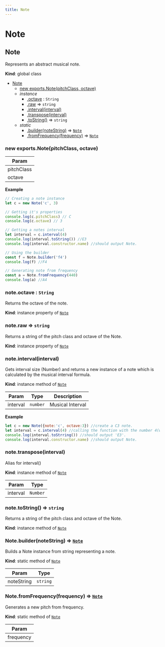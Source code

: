```yaml
---
title: Note
---
```


# Note

<a name="Note"></a>

## Note
Represents an abstract musical note.

**Kind**: global class  

* [Note](#Note)
    * [new exports.Note(pitchClass, octave)](#new_Note_new)
    * _instance_
        * [.octave](#Note+octave) : <code>String</code>
        * [.raw](#Note+raw) ⇒ <code>string</code>
        * [.interval(interval)](#Note+interval)
        * [.transpose(interval)](#Note+transpose)
        * [.toString()](#Note+toString) ⇒ <code>string</code>
    * _static_
        * [.builder(noteString)](#Note.builder) ⇒ [<code>Note</code>](#Note)
        * [.fromFrequency(frequency)](#Note.fromFrequency) ⇒ [<code>Note</code>](#Note)

<a name="new_Note_new"></a>

### new exports.Note(pitchClass, octave)

| Param |
| --- |
| pitchClass | 
| octave | 

**Example**  
```js
// Creating a note instance
let c = new Note('c', 3)

// Getting it's properties
console.log(c.pitchClass) // C
console.log(c.octave) // 3

// Getting a notes interval
let interval = c.interval(4)
console.log(interval.toString()) //E3
console.log(interval.constructor.name) //should output Note.

// Using the builder
const f = Note.builder('f4')
console.log(f) //F4

// Generating note from frequency
const a = Note.fromFrequency(440)
console.log(a) //A4
```
<a name="Note+octave"></a>

### note.octave : <code>String</code>
Returns the octave of the note.

**Kind**: instance property of [<code>Note</code>](#Note)  
<a name="Note+raw"></a>

### note.raw ⇒ <code>string</code>
Returns a string of the pitch class and octave of the Note.

**Kind**: instance property of [<code>Note</code>](#Note)  
<a name="Note+interval"></a>

### note.interval(interval)
Gets interval size (Number) and returns a new instance of a note
which is calculated by the musical interval formula.

**Kind**: instance method of [<code>Note</code>](#Note)  

| Param | Type | Description |
| --- | --- | --- |
| interval | <code>number</code> | Musical Interval |

**Example**  
```js
let c = new Note({note:'c', octave:3}) //create a C3 note.
let interval = c.interval(4) //calling the function with the number 4(which is a major third).
console.log(interval.toStrring()) //should output 'E3'.
console.log(interval.constructor.name) //should output Note.
```
<a name="Note+transpose"></a>

### note.transpose(interval)
Alias for interval()

**Kind**: instance method of [<code>Note</code>](#Note)  

| Param | Type |
| --- | --- |
| interval | <code>Number</code> | 

<a name="Note+toString"></a>

### note.toString() ⇒ <code>string</code>
Returns a string of the pitch class and octave of the Note.

**Kind**: instance method of [<code>Note</code>](#Note)  
<a name="Note.builder"></a>

### Note.builder(noteString) ⇒ [<code>Note</code>](#Note)
Builds a Note instance from string representing a note.

**Kind**: static method of [<code>Note</code>](#Note)  

| Param | Type |
| --- | --- |
| noteString | <code>string</code> | 

<a name="Note.fromFrequency"></a>

### Note.fromFrequency(frequency) ⇒ [<code>Note</code>](#Note)
Generates a new pitch from frequency.

**Kind**: static method of [<code>Note</code>](#Note)  

| Param |
| --- |
| frequency | 

